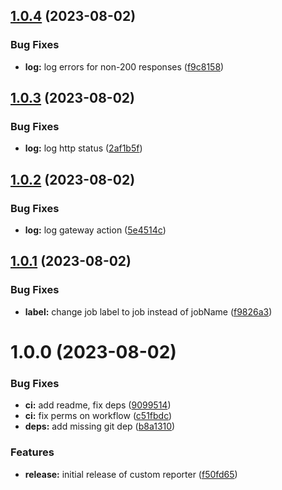 ## [1.0.4](https://github.com/sesamecare/playwright-prometheus-reporter/compare/v1.0.3...v1.0.4) (2023-08-02)


### Bug Fixes

* **log:** log errors for non-200 responses ([f9c8158](https://github.com/sesamecare/playwright-prometheus-reporter/commit/f9c81587c54de121f8de2af70322e3cbf50a0947))

## [1.0.3](https://github.com/sesamecare/playwright-prometheus-reporter/compare/v1.0.2...v1.0.3) (2023-08-02)


### Bug Fixes

* **log:** log http status ([2af1b5f](https://github.com/sesamecare/playwright-prometheus-reporter/commit/2af1b5f52da04776dc4f0600965285b1db66bdb4))

## [1.0.2](https://github.com/sesamecare/playwright-prometheus-reporter/compare/v1.0.1...v1.0.2) (2023-08-02)


### Bug Fixes

* **log:** log gateway action ([5e4514c](https://github.com/sesamecare/playwright-prometheus-reporter/commit/5e4514c1e4f4c04b7b11b7307df0de1288799aca))

## [1.0.1](https://github.com/sesamecare/playwright-prometheus-reporter/compare/v1.0.0...v1.0.1) (2023-08-02)


### Bug Fixes

* **label:** change job label to job instead of jobName ([f9826a3](https://github.com/sesamecare/playwright-prometheus-reporter/commit/f9826a394305468c94b04c6ef1552df0c6372350))

# 1.0.0 (2023-08-02)


### Bug Fixes

* **ci:** add readme, fix deps ([9099514](https://github.com/sesamecare/playwright-prometheus-reporter/commit/909951430c198fd871d54a3adde0342e5814300b))
* **ci:** fix perms on workflow ([c51fbdc](https://github.com/sesamecare/playwright-prometheus-reporter/commit/c51fbdc783fbe0678f0925661185a9e3b1e9139f))
* **deps:** add missing git dep ([b8a1310](https://github.com/sesamecare/playwright-prometheus-reporter/commit/b8a13102aa14b40d3ddfa26a0492d9f21a32af98))


### Features

* **release:** initial release of custom reporter ([f50fd65](https://github.com/sesamecare/playwright-prometheus-reporter/commit/f50fd65318a640e75402e681d9174dabacab53bc))
